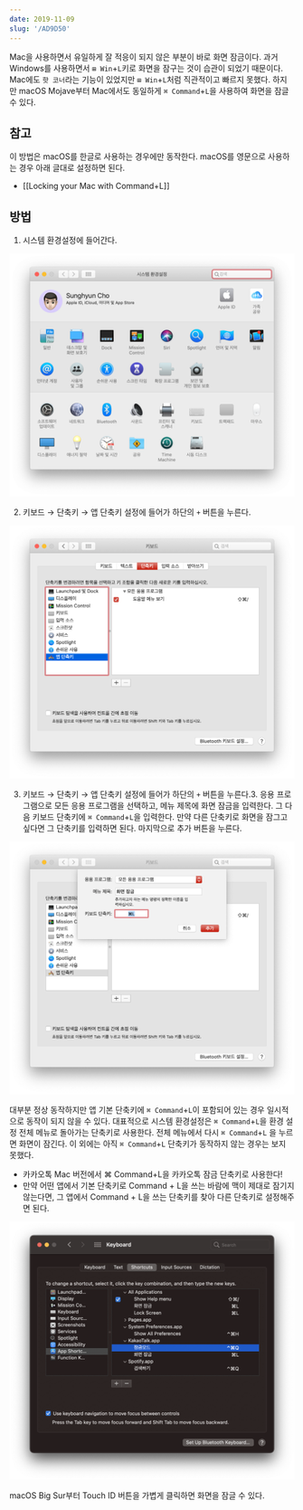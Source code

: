 ```yaml
---
date: 2019-11-09
slug: '/AD9D50'
---
```


Mac을 사용하면서 유일하게 잘 적응이 되지 않은 부분이 바로 화면 잠금이다. 과거 Windows를 사용하면서 `⊞ Win`+`L`키로 화면을 잠구는 것이 습관이 되었기 때문이다. Mac에도 `핫 코너`라는 기능이 있었지만 `⊞ Win`+`L`처럼 직관적이고 빠르지 못했다. 하지만 macOS Mojave부터 Mac에서도 동일하게 `⌘ Command`+`L`을 사용하여 화면을 잠글 수 있다.

## 참고

이 방법은 macOS를 한글로 사용하는 경우에만 동작한다. macOS를 영문으로 사용하는 경우 아래 글대로 설정하면 된다.

- [[Locking your Mac with Command+L]]

## 방법

1. 시스템 환경설정에 들어간다.

![시스템 환경설정](../assets/56512C.png)

2. 키보드 → 단축키 → 앱 단축키 설정에 들어가 하단의 `+` 버튼을 누른다.

![키보드 → 단축키 → 앱 단축키 설정](../assets/AC4BF7.png)

3. 키보드 → 단축키 → 앱 단축키 설정에 들어가 하단의 `+` 버튼을 누른다.3\. 응용 프로그램으로 모든 응용 프로그램을 선택하고, 메뉴 제목에 화면 잠금을 입력한다. 그 다음 키보드 단축키에 `⌘ Command`+`L`을 입력한다. 만약 다른 단축키로 화면을 잠그고 싶다면 그 단축키를 입력하면 된다. 마지막으로 추가 버튼을 누른다.

![키보드 → 단축키 → 앱 단축키 설정](../assets/9568FF.png)

대부분 정상 동작하지만 앱 기본 단축키에 `⌘ Command`+`L`이 포함되어 있는 경우 일시적으로 동작이 되지 않을 수 있다. 대표적으로 시스템 환경설정은 `⌘ Command`+`L`을 환경 설정 전체 메뉴로 돌아가는 단축키로 사용한다. 전체 메뉴에서 다시 `⌘ Command`+`L` 을 누르면 화면이 잠긴다. 이 외에는 아직 `⌘ Command`+`L` 단축키가 동작하지 않는 경우는 보지 못했다.

- 카카오톡 Mac 버전에서 ⌘ Command+L을 카카오톡 잠금 단축키로 사용한다!
- 만약 어떤 앱에서 기본 단축키로 Command + L을 쓰는 바람에 맥이 제대로 잠기지 않는다면, 그 앱에서 Command + L을 쓰는 단축키를 찾아 다른 단축키로 설정해주면 된다.

![단축키 설정](../assets/888669.png)

macOS Big Sur부터 Touch ID 버튼을 가볍게 클릭하면 화면을 잠글 수 있다.
